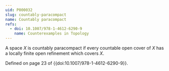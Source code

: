```yaml
---
uid: P000032
slug: countably-paracompact
name: Countably paracompact
refs:
  - doi: 10.1007/978-1-4612-6290-9
    name: Counterexamples in Topology
---
```

A space $X$ is countably paracompact if every countable open cover of $X$ has a locally finite open refinement which covers $X$.

Defined on page 23 of {{doi:10.1007/978-1-4612-6290-9}}.
